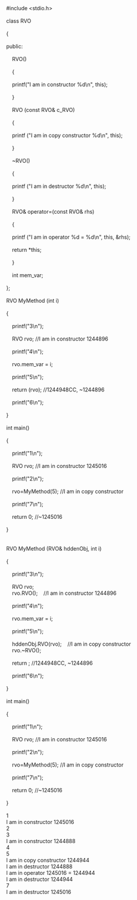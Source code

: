 <div>#include &lt;stdio.h&gt;<br /><br />class RVO<br /><br />{<br /><br />public:<br /><br />&nbsp;&nbsp; &nbsp;RVO()<br /><br />&nbsp;&nbsp; &nbsp;{<br /><br />&nbsp;&nbsp; &nbsp;printf("I am in constructor %d\n", this);<br /><br />&nbsp;&nbsp; &nbsp;}<br /><br />&nbsp;&nbsp; &nbsp;RVO (const RVO&amp; c_RVO)<br /><br />&nbsp;&nbsp; &nbsp;{<br /><br />&nbsp;&nbsp; &nbsp;printf ("I am in copy constructor %d\n", this);<br /><br />&nbsp;&nbsp; &nbsp;}<br /><br />&nbsp;&nbsp; &nbsp;~RVO()<br /><br />&nbsp;&nbsp; &nbsp;{<br /><br />&nbsp;&nbsp; &nbsp;printf ("I am in destructor %d\n", this);<br /><br />&nbsp;&nbsp; &nbsp;}<br /><br />&nbsp;&nbsp; &nbsp;RVO&amp; operator=(const RVO&amp; rhs)<br /><br />&nbsp;&nbsp; &nbsp;{<br /><br />&nbsp;&nbsp; &nbsp;printf ("I am in operator %d = %d\n", this, &amp;rhs);<br /><br />&nbsp;&nbsp; &nbsp;return *this;<br /><br />&nbsp;&nbsp; &nbsp;}<br /><br />&nbsp;&nbsp; &nbsp;int mem_var;<br /><br />};<br /><br />RVO MyMethod (int i)<br /><br />{<br /><br />&nbsp;&nbsp; &nbsp;printf("3\n");<br /><br />&nbsp;&nbsp; &nbsp;RVO rvo; //I am in constructor 1244896<br /><br />&nbsp;&nbsp; &nbsp;printf("4\n");<br /><br />&nbsp;&nbsp; &nbsp;rvo.mem_var = i;<br /><br />&nbsp;&nbsp; &nbsp;printf("5\n");<br /><br />&nbsp;&nbsp; &nbsp;return (rvo); //1244948CC, ~1244896<br /><br />&nbsp;&nbsp; &nbsp;printf("6\n");<br /><br />}<br /><br />int main()<br /><br />{<br /><br />&nbsp;&nbsp; &nbsp;printf("1\n");<br /><br />&nbsp;&nbsp; &nbsp;RVO rvo; //I am in constructor 1245016<br /><br />&nbsp;&nbsp; &nbsp;printf("2\n");<br /><br />&nbsp;&nbsp; &nbsp;rvo=MyMethod(5); //I am in copy constructor<br /><br />&nbsp;&nbsp; &nbsp;printf("7\n");<br /><br />&nbsp;&nbsp; &nbsp;return 0; //~1245016<br /><br />}<br /><br /><br />RVO MyMethod (RVO&amp; hddenObj, int i)<br /><br />{<br /><br />&nbsp;&nbsp; &nbsp;printf("3\n");<br /><br />&nbsp;&nbsp; &nbsp;RVO rvo; <br />&nbsp;&nbsp; &nbsp;rvo.RVO();&nbsp;&nbsp; &nbsp;//I am in constructor 1244896<br /><br />&nbsp;&nbsp; &nbsp;printf("4\n");<br /><br />&nbsp;&nbsp; &nbsp;rvo.mem_var = i;<br /><br />&nbsp;&nbsp; &nbsp;printf("5\n");<br /><br />&nbsp;&nbsp; &nbsp;hddenObj.RVO(rvo);&nbsp;&nbsp; &nbsp;//I am in copy constructor<br />&nbsp;&nbsp; &nbsp;rvo.~RVO();&nbsp;&nbsp; &nbsp;<br />&nbsp;&nbsp; &nbsp;<br />&nbsp;&nbsp; &nbsp;return ; //1244948CC, ~1244896<br />&nbsp;&nbsp; &nbsp;<br />&nbsp;&nbsp; &nbsp;printf("6\n");<br /><br />}<br /><br />int main()<br /><br />{<br /><br />&nbsp;&nbsp; &nbsp;printf("1\n");<br /><br />&nbsp;&nbsp; &nbsp;RVO rvo; //I am in constructor 1245016<br /><br />&nbsp;&nbsp; &nbsp;printf("2\n");<br /><br />&nbsp;&nbsp; &nbsp;rvo=MyMethod(5); //I am in copy constructor<br /><br />&nbsp;&nbsp; &nbsp;printf("7\n");<br /><br />&nbsp;&nbsp; &nbsp;return 0; //~1245016<br /><br />}<br /><br />1<br />I am in constructor 1245016<br />2<br />3<br />I am in constructor 1244888<br />4<br />5<br />I am in copy constructor 1244944<br />I am in destructor 1244888<br />I am in operator 1245016 = 1244944<br />I am in destructor 1244944<br />7<br />I am in destructor 1245016</div>